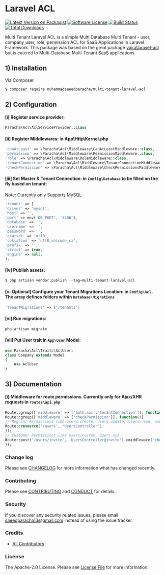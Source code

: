 # Laravel ACL

[![Latest Version on Packagist][ico-version]][link-packagist]
[![Software License][ico-license]](LICENSE.md)
[![Build Status][ico-travis]][link-travis]
[![Total Downloads][ico-downloads]][link-downloads]

Multi Tenant Laravel ACL is a simple Multi Database Multi Tenant - user, company_user, role, permission ACL for SaaS Applications in Laravel Framework.
This package was based on the great package [yajra\laravel-acl](https://github.com/yajra/laravel-acl) but is catered to Multi-Database Multi-Tenant SaaS applications.

<!-- ## Documentations -->
<!-- - [Laravel ACL][link-docs] -->

## 1) Installation

Via Composer

``` bash
$ composer require muhammadsaeedparacha/multi-tenant-laravel-acl
```

## 2) Configuration
#### [i] Register service provider:
``` php
Paracha\Acl\AclServiceProvider::class
```

#### [ii] Register Middlewares: in App\Http\Kernel.php
```php
'canAtLeast' => \Paracha\Acl\Middleware\CanAtLeastMiddleware::class,
'permission' => \Paracha\Acl\Middleware\PermissionMiddleware::class,
'role' => \Paracha\Acl\Middleware\RoleMiddleware::class,
'tenantConnection' => \Paracha\Acl\Middleware\TenantConnectionMiddleware::class,
'checkPermission' => \Paracha\Acl\Middleware\CheckPermissionsMiddleware::class,
```

#### [iii] Set Master & Tenant Connection: in `Config\Database` to be filled on the fly based on tenant:
Note: Currently only Supports MySQL
```php
'tenant' => [
'driver' => 'mysql',
'host' => '',
'port' => env('DB_PORT', '3306'),
'database' => '',
'username' => '',
'password' => '',
'charset' => 'utf8',
'collation' => 'utf8_unicode_ci',
'prefix' => '',
'strict' => true,
'engine' => null,
],
```

#### [iv] Publish assets:
```php
$ php artisan vendor:publish --tag=multi-tenant-laravel-acl
```

#### [v: Optional] Configure your Tenant Migrations Location: in `Config\Acl`. The array defines folders within `Database\Migrations`
``` php
'tenantMigrations' => ['/tenants']
```

#### [vi] Run migrations:
```php
php artisan migrate
```

#### [vii] Put User trait in `App\User` Model:
```php
use Paracha\Acl\Traits\AclUser;
class Company extends Model
{
	use AclUser
}
```

## 3) Documentation
#### [i] Middleware for route permissions. Currently only for Ajax/XHR requests in `routes\api.php`
```php
Route::group(['middleware' => ['auth:api','tenantConnection']], function(){
Route::group(['middleware' => ['checkPermission']], function(){
// Regular Permissions like users.create, users.update, users.read, users.delete, users.report
Route::resource('/users', 'UsersController');
});
// Customer Permissions like users.custom, users.xyz
Route::post('/users/invite', 'UsersController@invite')->middleware('checkPermission:users.custom');
});
```

### Change log

Please see [CHANGELOG](CHANGELOG.md) for more information what has changed recently.

### Contributing

Please see [CONTRIBUTING](CONTRIBUTING.md) and [CONDUCT](CONDUCT.md) for details.

### Security

If you discover any security related issues, please email saeedparacha13@gmail.com instead of using the issue tracker.

### Credits

- [All Contributors][link-contributors]

### License

The Apache-2.0 License. Please see [License File](LICENSE.md) for more information.

[ico-version]: https://img.shields.io/packagist/v/muhammadsaeedparacha/multi-tenant-laravel-acl.svg?style=flat-square
[ico-license]: https://img.shields.io/badge/Liscence-Apache--2.0-brightgreen.svg?style=flat-square
[ico-travis]: https://img.shields.io/travis/muhammadsaeedparacha/multi-tenant-laravel-acl/master.svg?style=flat-square
[ico-downloads]: https://img.shields.io/packagist/dt/muhammadsaeedparacha/multi-tenant-laravel-acl.svg?style=flat-square

[link-packagist]: https://packagist.org/packages/muhammadsaeedparacha/multi-tenant-laravel-acl
[link-travis]: https://travis-ci.org/muhammadsaeedparacha/multi-tenant-laravel-acl
[link-downloads]: https://packagist.org/packages/muhammadsaeedparacha/multi-tenant-laravel-acl
[link-author]: https://github.com/muhammadsaeedparacha
[link-contributors]: ../../contributors
[link-docs]: https://yajrabox.com/docs/laravel-acl/3.0